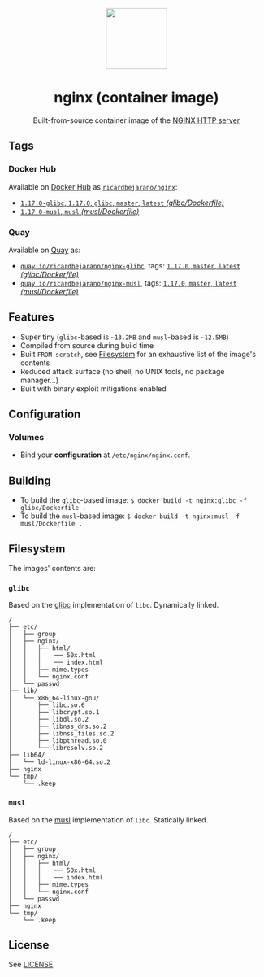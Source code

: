 <p align=center><img src=https://emojipedia-us.s3.dualstack.us-west-1.amazonaws.com/thumbs/320/apple/155/gear_2699.png width=120px></p>
<h1 align=center>nginx (container image)</h1>
<p align=center>Built-from-source container image of the <a href=https://nginx.org/>NGINX HTTP server</a></p>


## Tags

### Docker Hub

Available on [Docker Hub](https://hub.docker.com) as [`ricardbejarano/nginx`](https://hub.docker.com/r/ricardbejarano/nginx):

- [`1.17.0-glibc`, `1.17.0`, `glibc`, `master`, `latest` *(glibc/Dockerfile)*](https://github.com/ricardbejarano/nginx/blob/master/glibc/Dockerfile)
- [`1.17.0-musl`, `musl` *(musl/Dockerfile)*](https://github.com/ricardbejarano/nginx/blob/master/musl/Dockerfile)

### Quay

Available on [Quay](https://quay.io) as:

- [`quay.io/ricardbejarano/nginx-glibc`](https://quay.io/repository/ricardbejarano/nginx-glibc), tags: [`1.17.0`, `master`, `latest` *(glibc/Dockerfile)*](https://github.com/ricardbejarano/nginx/blob/master/glibc/Dockerfile)
- [`quay.io/ricardbejarano/nginx-musl`](https://quay.io/repository/ricardbejarano/nginx-musl), tags: [`1.17.0`, `master`, `latest` *(musl/Dockerfile)*](https://github.com/ricardbejarano/nginx/blob/master/musl/Dockerfile)


## Features

* Super tiny (`glibc`-based is `~13.2MB` and `musl`-based is `~12.5MB`)
* Compiled from source during build time
* Built `FROM scratch`, see [Filesystem](#filesystem) for an exhaustive list of the image's contents
* Reduced attack surface (no shell, no UNIX tools, no package manager...)
* Built with binary exploit mitigations enabled


## Configuration

### Volumes

- Bind your **configuration** at `/etc/nginx/nginx.conf`.


## Building

- To build the `glibc`-based image: `$ docker build -t nginx:glibc -f glibc/Dockerfile .`
- To build the `musl`-based image: `$ docker build -t nginx:musl -f musl/Dockerfile .`


## Filesystem

The images' contents are:

### `glibc`

Based on the [glibc](https://www.gnu.org/software/libc/) implementation of `libc`. Dynamically linked.

```
/
├── etc/
│   ├── group
│   ├── nginx/
│   │   ├── html/
│   │   │   ├── 50x.html
│   │   │   └── index.html
│   │   ├── mime.types
│   │   └── nginx.conf
│   └── passwd
├── lib/
│   └── x86_64-linux-gnu/
│       ├── libc.so.6
│       ├── libcrypt.so.1
│       ├── libdl.so.2
│       ├── libnss_dns.so.2
│       ├── libnss_files.so.2
│       ├── libpthread.so.0
│       └── libresolv.so.2
├── lib64/
│   └── ld-linux-x86-64.so.2
├── nginx
└── tmp/
    └── .keep
```

### `musl`

Based on the [musl](https://www.musl-libc.org/) implementation of `libc`. Statically linked.

```
/
├── etc/
│   ├── group
│   ├── nginx/
│   │   ├── html/
│   │   │   ├── 50x.html
│   │   │   └── index.html
│   │   ├── mime.types
│   │   └── nginx.conf
│   └── passwd
├── nginx
└── tmp/
    └── .keep
```


## License

See [LICENSE](https://github.com/ricardbejarano/nginx/blob/master/LICENSE).
